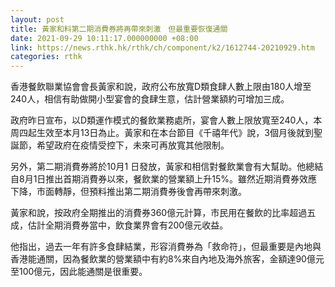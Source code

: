 ```yaml
---
layout: post
title: 黃家和料第二期消費券將再帶來刺激　但最重要恢復通關
date: 2021-09-29 10:11:17.000000000 +08:00
link: https://news.rthk.hk/rthk/ch/component/k2/1612744-20210929.htm
categories: rthk
---
```


香港餐飲聯業協會會長黃家和說，政府公布放寬D類食肆人數上限由180人增至240人，相信有助做開小型宴會的食肆生意，估計營業額約可增加三成。

政府昨日宣布，以D類運作模式的餐飲業務處所，宴會人數上限放寬至240人，本周四起生效至本月13日為止。黃家和在本台節目《千禧年代》說，3個月後就到聖誕節，希望政府在疫情受控下，未來可再放寬其他限制。

另外，第二期消費券將於10月1 日發放，黃家和相信對餐飲業會有大幫助。他總結自8月1日推出首期消費券以來，餐飲業的營業額上升15%。雖然近期消費券效應下降，市面轉靜，但預料推出第二期消費券後會再帶來刺激。

黃家和說，按政府全期推出的消費券360億元計算，市民用在餐飲的比率超過五成，估計全期消費券當中，飲食業界會有200億元收益。

他指出，過去一年有許多食肆結業，形容消費券為「救命符」，但最重要是內地與香港能通關，因為餐飲業的營業額中有約8%來自內地及海外旅客，金額達90億元至100億元，因此能通關是很重要。
